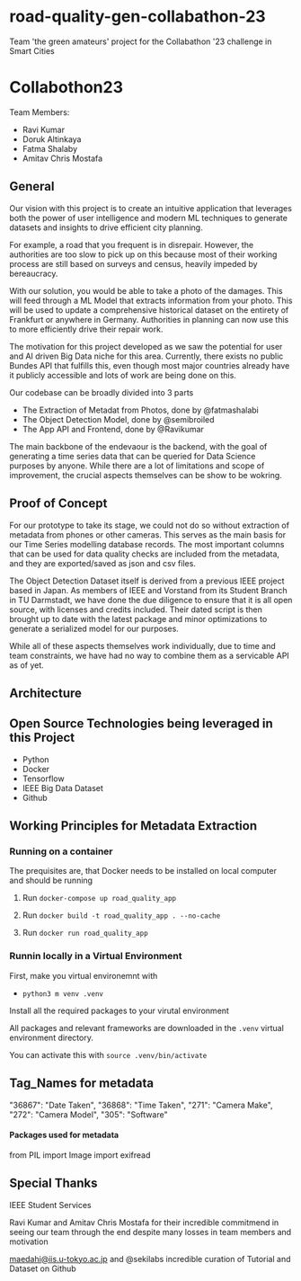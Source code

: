 # road-quality-gen-collabathon-23
Team 'the green amateurs' project for the Collabathon '23 challenge in Smart Cities

# Collabothon23

Team Members:
- Ravi Kumar
- Doruk Altinkaya
- Fatma Shalaby
- Amitav Chris Mostafa

## General

Our vision with this project is to create an intuitive application that leverages both the power of user intelligence and modern ML techniques to generate datasets and insights to drive efficient city planning.

For example, a road that you frequent is in disrepair. However, the authorities are too slow to pick up on this because most of their working process are still based on surveys and census, heavily impeded by bereaucracy. 

With our solution, you would be able to take a photo of the damages. This will feed through a ML Model that extracts information from your photo. This will be used to update a comprehensive historical dataset on the entirety of Frankfurt or anywhere in Germany. Authorities in planning can now use this to more efficiently drive their repair work.

The motivation for this project developed as we saw the potential for user and AI driven Big Data niche for this area. Currently, there exists no public 
Bundes API that fulfills this, even though most major countries already have it publicly accessible and lots of work are being done on this.

Our codebase can be broadly divided into 3 parts

- The Extraction of Metadat from Photos, done by @fatmashalabi
- The Object Detection Model, done by @semibroiled
- The App API and Frontend, done by @Ravikumar

The main backbone of the endevaour is the backend, with the goal of 
generating a time series data that can be queried for Data Science purposes by anyone. While there are a lot of limitations and scope of improvement, the crucial aspects themselves can be show to be wokring.

## Proof of Concept

For our prototype to take its stage, we could not do so without extraction of metadata from phones or other cameras. This serves as the main basis for our Time Series modelling database records. The most important columns that can be used for data quality checks are included from the metadata, and they are exported/saved as json and csv files.

The Object Detection Dataset itself is derived from a previous IEEE project based in Japan. As members of IEEE and Vorstand from its Student Branch in TU Darmstadt, we have done the due diligence to ensure that it is all open source, with licenses and credits included. Their dated script is then brought up to date with the latest package and minor optimizations to generate a serialized model for our purposes.

While all of these aspects themselves work individually, due to time and team constraints, we have had no way to combine them as a servicable API as of yet.

## Architecture

## Open Source Technologies being leveraged in this Project

- Python 
- Docker
- Tensorflow
- IEEE Big Data Dataset
- Github 

## Working Principles for Metadata Extraction

### Running on a container

The prequisites are, that Docker needs to be installed on local computer and should be running

1) Run `docker-compose up road_quality_app`

2) Run `docker build -t road_quality_app . --no-cache`

3) Run `docker run road_quality_app`

### Runnin locally in a Virtual Environment

First, make you virtual environemnt with 

- `python3 m venv .venv`

Install all the required packages to your virutal environment


All packages and relevant frameworks are downloaded in the `.venv` virtual environment directory. 

You can activate this with `source .venv/bin/activate`

## Tag_Names for metadata
 "36867": "Date Taken",
 "36868": "Time Taken",
 "271": "Camera Make",
 "272": "Camera Model",
 "305": "Software"
#### Packages used for metadata
from PIL import Image
import exifread




## Special Thanks 
IEEE Student Services

Ravi Kumar and Amitav Chris Mostafa for their incredible commitmend in seeing our team through the end despite many losses in team members and motivation

maedahi@iis.u-tokyo.ac.jp and @sekilabs incredible curation of Tutorial and Dataset on Github
